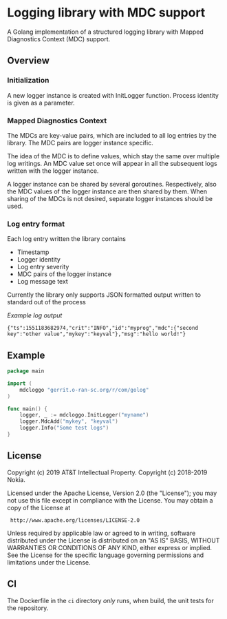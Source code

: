 Logging library with MDC support
================================

A Golang implementation of a structured logging library with Mapped Diagnostics Context (MDC) support.

Overview
--------

### Initialization

A new logger instance is created with InitLogger function. Process identity is given as a parameter.

### Mapped Diagnostics Context

The MDCs are key-value pairs, which are included to all log entries by the library.
The MDC pairs are logger instance specific.

The idea of the MDC is to define values, which stay the same over multiple log writings.
An MDC value set once will appear in all the subsequent logs written with the logger instance.

A logger instance can be shared by several goroutines.
Respectively, also the MDC values of the logger instance are then shared by them.
When sharing of the MDCs is not desired, separate logger instances should be used.

### Log entry format

Each log entry written the library contains

 * Timestamp
 * Logger identity
 * Log entry severity
 * MDC pairs of the logger instance
 * Log message text

Currently the library only supports JSON formatted output written to standard out of the process

*Example log output*

`{"ts":1551183682974,"crit":"INFO","id":"myprog","mdc":{"second key":"other value","mykey":"keyval"},"msg":"hello world!"}`

Example
-------

```go
package main

import (
	mdcloggo "gerrit.o-ran-sc.org/r/com/golog"
)

func main() {
	logger, _ := mdcloggo.InitLogger("myname")
	logger.MdcAdd("mykey", "keyval")
    logger.Info("Some test logs")
}
```

License
-------
 Copyright (c) 2019 AT&T Intellectual Property.
 Copyright (c) 2018-2019 Nokia.

 Licensed under the Apache License, Version 2.0 (the "License");
 you may not use this file except in compliance with the License.
 You may obtain a copy of the License at

     http://www.apache.org/licenses/LICENSE-2.0

 Unless required by applicable law or agreed to in writing, software
 distributed under the License is distributed on an "AS IS" BASIS,
 WITHOUT WARRANTIES OR CONDITIONS OF ANY KIND, either express or implied.
 See the License for the specific language governing permissions and
 limitations under the License.

CI
--

The Dockerfile in the `ci` directory _only_ runs, when build, the unit tests for the repository.

